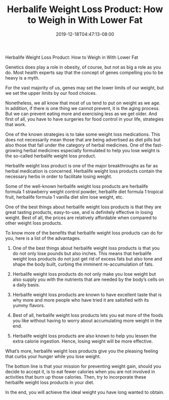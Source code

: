 ﻿---
title: "Herbalife Weight Loss Product: How to Weigh in With Lower Fat"
date: 2019-12-18T04:47:13-08:00
description: "Weight Lloss Tips for Web Success"
featured_image: "/images/Weight Lloss.jpg"
tags: ["Weight Lloss"]
---

Herbalife Weight Loss Product: How to Weigh in With Lower Fat

Genetics does play a role in obesity, of course, but not as big a role as you do. Most health experts say that the concept of genes compelling you to be heavy is a myth.

For the vast majority of us, genes may set the lower limits of our weight, but we set the upper limits by our food choices.

Nonetheless, we all know that most of us tend to put on weight as we age. In addition, if there is one thing we cannot prevent, it is the aging process. But we can prevent eating more and exercising less as we get older. And first of all, you have to have surgeries for food control in your life, strategies that work.

One of the known strategies is to take some weight loss medications. This does not necessarily mean those that are being advertised as diet pills but also those that fall under the category of herbal medicines. One of the fast-growing herbal medicines especially formulated to help you lose weight is the so-called herbalife weight loss product.

Herbalife weight loss product is one of the major breakthroughs as far as herbal medication is concerned. Herbalife weight loss products contain the necessary herbs in order to facilitate losing weight.

Some of the well-known herbalife weight loss products are herbalife formula 1 strawberry weight control powder, herbalife diet formula 1 tropical fruit, herbalife formula 1 vanilla diet slim lose weight, etc.

One of the best things about herbalife weight loss products is that they are great tasting products, easy-to-use, and is definitely effective in losing weight. Best of all, the prices are relatively affordable when compared to other weight loss products.

To know more of the benefits that herbalife weight loss products can do for you, here is a list of the advantages.

1. One of the best things about herbalife weight loss products is that you do not only lose pounds but also inches. This means that herbalife weight loss products do not just get rid of excess fats but also tone and shape the body built, curbing the imminent re-accumulation of fats.

2. Herbalife weight loss products do not only make you lose weight but also supply you with the nutrients that are needed by the body’s cells on a daily basis.

3. Herbalife weight loss products are known to have excellent taste that is why more and more people who have tried it are satisfied with its yummy flavors.

4. Best of all, herbalife weight loss products lets you eat more of the foods you like without having to worry about accumulating more weight in the end.

5. Herbalife weight loss products are also known to help you lessen the extra calorie ingestion. Hence, losing weight will be more effective.

What’s more, herbalife weight loss products give you the pleasing feeling that curbs your hunger while you lose weight.

The bottom line is that your mission for preventing weight gain, should you decide to accept it, is to eat fewer calories when you are not involved in activities that burn up those calories. Then, try to incorporate these herbalife weight loss products in your diet.

In the end, you will achieve the ideal weight you have long wanted to obtain. 


